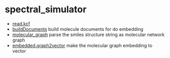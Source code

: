 ﻿# spectral_simulator



+ [read.kcf](spectral_simulator/read.kcf.1) 
+ [buildDocuments](spectral_simulator/buildDocuments.1) build molecule documents for do embedding
+ [molecular_graph](spectral_simulator/molecular_graph.1) parse the smiles structure string as molecular network graph
+ [embedded.graph2vector](spectral_simulator/embedded.graph2vector.1) make the molecular graph embedding to vector
